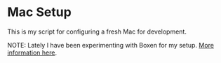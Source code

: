 # Mac Setup

This is my script for configuring a fresh Mac for development.

NOTE: Lately I have been experimenting with Boxen for my setup. [More information here](https://github.com/geetarista/my-boxen).
